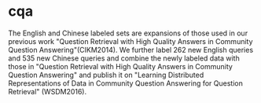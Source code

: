 # cqa
The English and Chinese labeled sets are expansions of those used in our previous work "Question Retrieval with High Quality Answers in Community Question Answering"(CIKM2014). 
We further label 262 new English queries and 535 new Chinese queries and combine the newly labeled data with those in "Question Retrieval with High Quality Answers in Community Question Answering" and publish it on "Learning Distributed Representations of Data in Community Question Answering for Question Retrieval" (WSDM2016).
